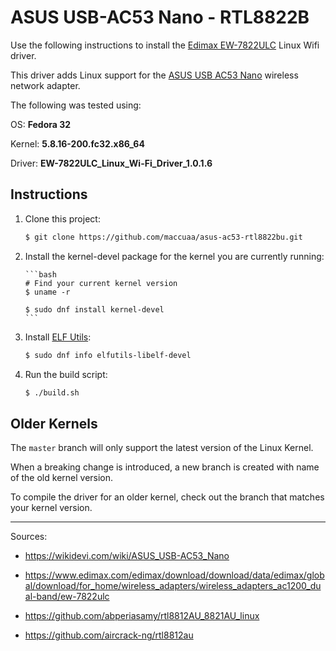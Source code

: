# ASUS USB-AC53 Nano - RTL8822B

Use the following instructions to install the [Edimax EW-7822ULC](https://www.edimax.com/edimax/download/download/data/edimax/global/download/for_home/wireless_adapters/wireless_adapters_ac1200_dual-band/ew-7822ulc) Linux Wifi driver.

This driver adds Linux support for the [ASUS USB AC53 Nano](https://www.asus.com/ca-en/Networking/USB-AC53-Nano/) wireless network adapter.

The following was tested using:

OS: **Fedora 32**

Kernel: **5.8.16-200.fc32.x86_64**

Driver: **EW-7822ULC_Linux_Wi-Fi_Driver_1.0.1.6**

## Instructions

1.  Clone this project:

    ```bash
    $ git clone https://github.com/maccuaa/asus-ac53-rtl8822bu.git
    ```

1.  Install the kernel-devel package for the kernel you are currently running:

        ```bash
        # Find your current kernel version
        $ uname -r

        $ sudo dnf install kernel-devel
        ```

1.  Install [ELF Utils](https://sourceware.org/elfutils/):

    ```bash
    $ sudo dnf info elfutils-libelf-devel
    ```

1.  Run the build script:

    ```bash
    $ ./build.sh
    ```

## Older Kernels

The `master` branch will only support the latest version of the Linux Kernel.

When a breaking change is introduced, a new branch is created with name of the old kernel version.

To compile the driver for an older kernel, check out the branch that matches your kernel version.

---

Sources:

- https://wikidevi.com/wiki/ASUS_USB-AC53_Nano

- https://www.edimax.com/edimax/download/download/data/edimax/global/download/for_home/wireless_adapters/wireless_adapters_ac1200_dual-band/ew-7822ulc

- https://github.com/abperiasamy/rtl8812AU_8821AU_linux

- https://github.com/aircrack-ng/rtl8812au

